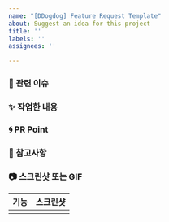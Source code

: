```yaml
---
name: "[DDogdog] Feature Request Template"
about: Suggest an idea for this project
title: ''
labels: ''
assignees: ''

---
```


### 👀 관련 이슈
<!-- 관련 이슈를 적어주세요 -->

### ✨ 작업한 내용
<!-- 작업한 내용을 적어주세요 -->

### 🌀 PR Point
<!-- 코드리뷰가 필요한 부분이 있다면 적어주세요 -->

### 🍰 참고사항
<!-- 참고할 사항이 있다면 적어주세요 -->

### 📷 스크린샷 또는 GIF
|기능|스크린샷|
|:--:|:--:|
|||
